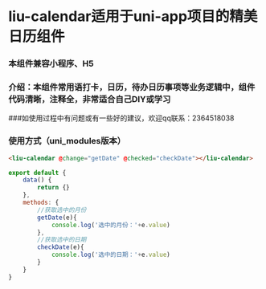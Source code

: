 # liu-calendar适用于uni-app项目的精美日历组件
### 本组件兼容小程序、H5
### 介绍：本组件常用语打卡，日历，待办日历事项等业务逻辑中，组件代码清晰，注释全，非常适合自己DIY或学习
###如使用过程中有问题或有一些好的建议，欢迎qq联系：2364518038

### 使用方式（uni_modules版本）
``` html
<liu-calendar @change="getDate" @checked="checkDate"></liu-calendar>
```
``` javascript
export default {
	data() {
		return {}
	},
	methods: {
		//获取选中的月份
		getDate(e){
			console.log('选中的月份：'+e.value)
		},
		//获取选中的日期
		checkDate(e){
			console.log('选中的日期：'+e.value)
		}
	}
}
```